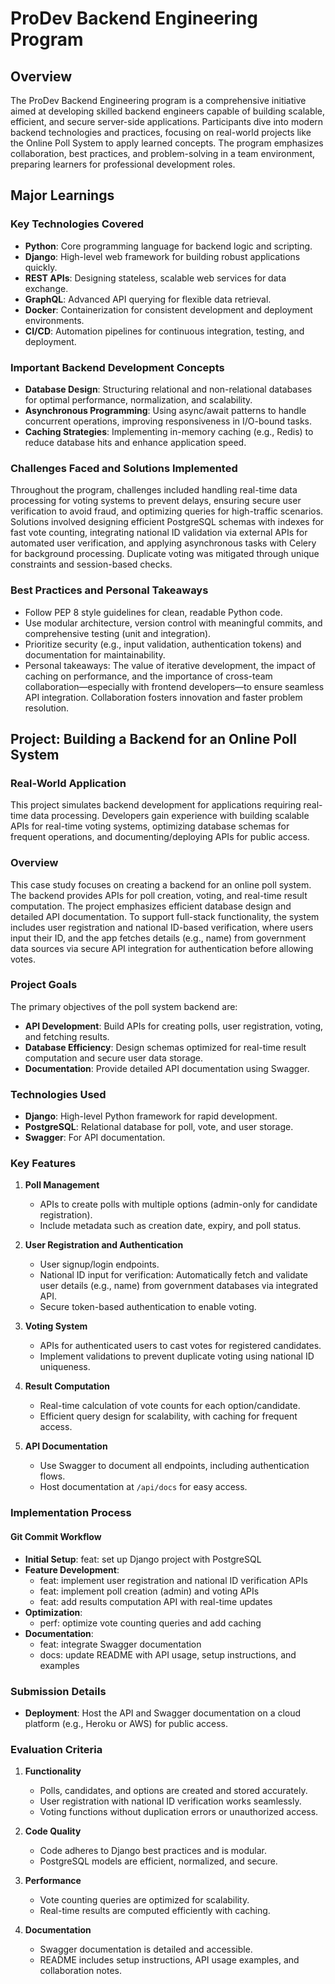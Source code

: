 # ProDev Backend Engineering Program

## Overview

The ProDev Backend Engineering program is a comprehensive initiative aimed at developing skilled backend engineers capable of building scalable, efficient, and secure server-side applications. Participants dive into modern backend technologies and practices, focusing on real-world projects like the Online Poll System to apply learned concepts. The program emphasizes collaboration, best practices, and problem-solving in a team environment, preparing learners for professional development roles.

## Major Learnings

### Key Technologies Covered

- **Python**: Core programming language for backend logic and scripting.
- **Django**: High-level web framework for building robust applications quickly.
- **REST APIs**: Designing stateless, scalable web services for data exchange.
- **GraphQL**: Advanced API querying for flexible data retrieval.
- **Docker**: Containerization for consistent development and deployment environments.
- **CI/CD**: Automation pipelines for continuous integration, testing, and deployment.

### Important Backend Development Concepts

- **Database Design**: Structuring relational and non-relational databases for optimal performance, normalization, and scalability.
- **Asynchronous Programming**: Using async/await patterns to handle concurrent operations, improving responsiveness in I/O-bound tasks.
- **Caching Strategies**: Implementing in-memory caching (e.g., Redis) to reduce database hits and enhance application speed.

### Challenges Faced and Solutions Implemented

Throughout the program, challenges included handling real-time data processing for voting systems to prevent delays, ensuring secure user verification to avoid fraud, and optimizing queries for high-traffic scenarios. Solutions involved designing efficient PostgreSQL schemas with indexes for fast vote counting, integrating national ID validation via external APIs for automated user verification, and applying asynchronous tasks with Celery for background processing. Duplicate voting was mitigated through unique constraints and session-based checks.

### Best Practices and Personal Takeaways

- Follow PEP 8 style guidelines for clean, readable Python code.
- Use modular architecture, version control with meaningful commits, and comprehensive testing (unit and integration).
- Prioritize security (e.g., input validation, authentication tokens) and documentation for maintainability.
- Personal takeaways: The value of iterative development, the impact of caching on performance, and the importance of cross-team collaboration—especially with frontend developers—to ensure seamless API integration. Collaboration fosters innovation and faster problem resolution.

## Project: Building a Backend for an Online Poll System

### Real-World Application

This project simulates backend development for applications requiring real-time data processing. Developers gain experience with building scalable APIs for real-time voting systems, optimizing database schemas for frequent operations, and documenting/deploying APIs for public access.

### Overview

This case study focuses on creating a backend for an online poll system. The backend provides APIs for poll creation, voting, and real-time result computation. The project emphasizes efficient database design and detailed API documentation. To support full-stack functionality, the system includes user registration and national ID-based verification, where users input their ID, and the app fetches details (e.g., name) from government data sources via secure API integration for authentication before allowing votes.

### Project Goals

The primary objectives of the poll system backend are:

- **API Development**: Build APIs for creating polls, user registration, voting, and fetching results.
- **Database Efficiency**: Design schemas optimized for real-time result computation and secure user data storage.
- **Documentation**: Provide detailed API documentation using Swagger.

### Technologies Used

- **Django**: High-level Python framework for rapid development.
- **PostgreSQL**: Relational database for poll, vote, and user storage.
- **Swagger**: For API documentation.

### Key Features

1. **Poll Management**

   - APIs to create polls with multiple options (admin-only for candidate registration).
   - Include metadata such as creation date, expiry, and poll status.

2. **User Registration and Authentication**

   - User signup/login endpoints.
   - National ID input for verification: Automatically fetch and validate user details (e.g., name) from government databases via integrated API.
   - Secure token-based authentication to enable voting.

3. **Voting System**

   - APIs for authenticated users to cast votes for registered candidates.
   - Implement validations to prevent duplicate voting using national ID uniqueness.

4. **Result Computation**

   - Real-time calculation of vote counts for each option/candidate.
   - Efficient query design for scalability, with caching for frequent access.

5. **API Documentation**

   - Use Swagger to document all endpoints, including authentication flows.
   - Host documentation at `/api/docs` for easy access.

### Implementation Process

#### Git Commit Workflow

- **Initial Setup**: feat: set up Django project with PostgreSQL
- **Feature Development**:
  - feat: implement user registration and national ID verification APIs
  - feat: implement poll creation (admin) and voting APIs
  - feat: add results computation API with real-time updates
- **Optimization**:
  - perf: optimize vote counting queries and add caching
- **Documentation**:
  - feat: integrate Swagger documentation
  - docs: update README with API usage, setup instructions, and examples

### Submission Details

- **Deployment**: Host the API and Swagger documentation on a cloud platform (e.g., Heroku or AWS) for public access.

### Evaluation Criteria

1. **Functionality**

   - Polls, candidates, and options are created and stored accurately.
   - User registration with national ID verification works seamlessly.
   - Voting functions without duplication errors or unauthorized access.

2. **Code Quality**

   - Code adheres to Django best practices and is modular.
   - PostgreSQL models are efficient, normalized, and secure.

3. **Performance**

   - Vote counting queries are optimized for scalability.
   - Real-time results are computed efficiently with caching.

4. **Documentation**

   - Swagger documentation is detailed and accessible.
   - README includes setup instructions, API usage examples, and collaboration notes.
